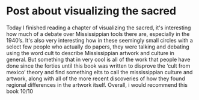 # Post about visualizing the sacred

Today I finished reading a chapter of visualizing the sacred, it's interesting how much of a debate over Mississippian tools there are, especially in the 1940’s.
It's also very interesting how in these seemingly small circles with a select few people who actually do papers, they were talking and debating using the word cult to describe Mississippian artwork and culture in general. But something that in very cool is all of the work that people have done since the forties until this book was written to disprove the ‘cult from mexico’ theory and find something elts to call the mississippian culture and artwork, along with all of the more recent discoveries of how they found regional differences in the artwork itself. Overall, i would recommend this book 10/10
